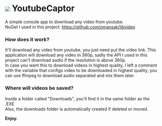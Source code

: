 # <img src="https://cdn.emojidex.com/emoji/px32/YouTube.png?1512927079"> YoutubeCaptor

A simple console app to download any video from youtube.<br>
NuGet I used in this project: https://github.com/omansak/libvideo

### How does it work?

It'll download any video from youtube, you just need put the video link.
This application will download any video in 360p, sadly the API I used in this project can't download audio if the resolution is above 360p.<br>
In case you want this to download videos in highest quality, I left a comment with the variable that configs video to be downloaded in highest quality, you can use ffmpeg to download audio separated and mix them later.

### Where will videos be saved?

Inside a folder called "Downloads", you'll find it in the same folder as the .EXE<br>
Also, the downloads folder is automatically created if deleted or moved.

<b>Enjoy.</b>
